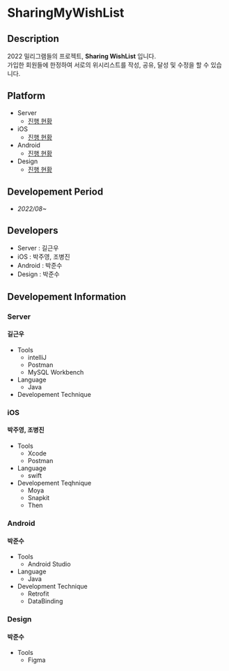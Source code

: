 # SharingMyWishList

## Description
2022 밀리그램들의 프로젝트, **Sharing WishList** 입니다.<br/>
가입한 회원들에 한정하여 서로의 위시리스트를 작성, 공유, 달성 및 수정을 할 수 있습니다.

## Platform
- Server
  - [진행 현황](https://github.com/gilgeunwoo/Gram2022-1grade-project)
- iOS
  - [진행 현황](https://github.com/GRAM-DSM/SharingMyWishlist-iOS)
- Android
  - [진행 현황](https://github.com/GRAM-DSM/SharingMyWishlist-Android)
- Design
  - [진행 현황](https://github.com/JunJaBoy/Design/tree/JS/DailyBriefing)

## Developement Period
- *2022/08~*

## Developers
- Server : 길근우
- iOS : 박주영, 조병진
- Android : 박준수
- Design : 박준수

## Developement Information
### Server
#### 길근우
- Tools
  - intelliJ
  - Postman
  - MySQL Workbench
- Language
  - Java
- Developement Technique

### iOS
#### 박주영, 조병진
- Tools
  - Xcode
  - Postman
- Language
  - swift
- Developement Teqhnique
  - Moya
  - Snapkit
  - Then

### Android
#### 박준수
- Tools
  - Android Studio
- Language
  - Java
- Development Technique
  - Retrofit
  - DataBinding

### Design
#### 박준수
- Tools
  - Figma
